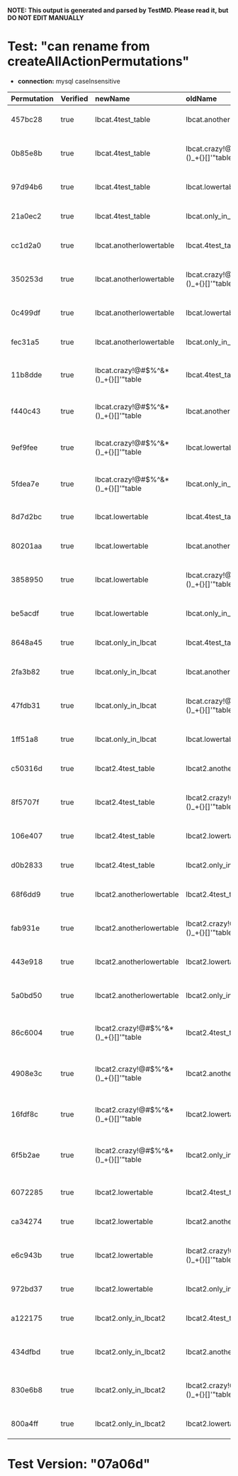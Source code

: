 **NOTE: This output is generated and parsed by TestMD. Please read it, but DO NOT EDIT MANUALLY**

# Test: "can rename from createAllActionPermutations" #

- **connection:** mysql caseInsensitive

| Permutation | Verified | newName                              | oldName                              | OPERATIONS
| :---------- | :------- | :----------------------------------- | :----------------------------------- | :------
| 457bc28     | true     | lbcat.4test_table                    | lbcat.anotherlowertable              | **plan**: RENAME TABLE `lbcat`.`anotherlowertable` TO `lbcat`.`4test_table`
| 0b85e8b     | true     | lbcat.4test_table                    | lbcat.crazy!@#\$%^&*()_+{}[]'"table  | **plan**: RENAME TABLE `lbcat`.`crazy!@#\$%^&*()_+{}[]'"table` TO `lbcat`.`4test_table`
| 97d94b6     | true     | lbcat.4test_table                    | lbcat.lowertable                     | **plan**: RENAME TABLE `lbcat`.`lowertable` TO `lbcat`.`4test_table`
| 21a0ec2     | true     | lbcat.4test_table                    | lbcat.only_in_lbcat                  | **plan**: RENAME TABLE `lbcat`.`only_in_lbcat` TO `lbcat`.`4test_table`
| cc1d2a0     | true     | lbcat.anotherlowertable              | lbcat.4test_table                    | **plan**: RENAME TABLE `lbcat`.`4test_table` TO `lbcat`.`anotherlowertable`
| 350253d     | true     | lbcat.anotherlowertable              | lbcat.crazy!@#\$%^&*()_+{}[]'"table  | **plan**: RENAME TABLE `lbcat`.`crazy!@#\$%^&*()_+{}[]'"table` TO `lbcat`.`anotherlowertable`
| 0c499df     | true     | lbcat.anotherlowertable              | lbcat.lowertable                     | **plan**: RENAME TABLE `lbcat`.`lowertable` TO `lbcat`.`anotherlowertable`
| fec31a5     | true     | lbcat.anotherlowertable              | lbcat.only_in_lbcat                  | **plan**: RENAME TABLE `lbcat`.`only_in_lbcat` TO `lbcat`.`anotherlowertable`
| 11b8dde     | true     | lbcat.crazy!@#\$%^&*()_+{}[]'"table  | lbcat.4test_table                    | **plan**: RENAME TABLE `lbcat`.`4test_table` TO `lbcat`.`crazy!@#\$%^&*()_+{}[]'"table`
| f440c43     | true     | lbcat.crazy!@#\$%^&*()_+{}[]'"table  | lbcat.anotherlowertable              | **plan**: RENAME TABLE `lbcat`.`anotherlowertable` TO `lbcat`.`crazy!@#\$%^&*()_+{}[]'"table`
| 9ef9fee     | true     | lbcat.crazy!@#\$%^&*()_+{}[]'"table  | lbcat.lowertable                     | **plan**: RENAME TABLE `lbcat`.`lowertable` TO `lbcat`.`crazy!@#\$%^&*()_+{}[]'"table`
| 5fdea7e     | true     | lbcat.crazy!@#\$%^&*()_+{}[]'"table  | lbcat.only_in_lbcat                  | **plan**: RENAME TABLE `lbcat`.`only_in_lbcat` TO `lbcat`.`crazy!@#\$%^&*()_+{}[]'"table`
| 8d7d2bc     | true     | lbcat.lowertable                     | lbcat.4test_table                    | **plan**: RENAME TABLE `lbcat`.`4test_table` TO `lbcat`.`lowertable`
| 80201aa     | true     | lbcat.lowertable                     | lbcat.anotherlowertable              | **plan**: RENAME TABLE `lbcat`.`anotherlowertable` TO `lbcat`.`lowertable`
| 3858950     | true     | lbcat.lowertable                     | lbcat.crazy!@#\$%^&*()_+{}[]'"table  | **plan**: RENAME TABLE `lbcat`.`crazy!@#\$%^&*()_+{}[]'"table` TO `lbcat`.`lowertable`
| be5acdf     | true     | lbcat.lowertable                     | lbcat.only_in_lbcat                  | **plan**: RENAME TABLE `lbcat`.`only_in_lbcat` TO `lbcat`.`lowertable`
| 8648a45     | true     | lbcat.only_in_lbcat                  | lbcat.4test_table                    | **plan**: RENAME TABLE `lbcat`.`4test_table` TO `lbcat`.`only_in_lbcat`
| 2fa3b82     | true     | lbcat.only_in_lbcat                  | lbcat.anotherlowertable              | **plan**: RENAME TABLE `lbcat`.`anotherlowertable` TO `lbcat`.`only_in_lbcat`
| 47fdb31     | true     | lbcat.only_in_lbcat                  | lbcat.crazy!@#\$%^&*()_+{}[]'"table  | **plan**: RENAME TABLE `lbcat`.`crazy!@#\$%^&*()_+{}[]'"table` TO `lbcat`.`only_in_lbcat`
| 1ff51a8     | true     | lbcat.only_in_lbcat                  | lbcat.lowertable                     | **plan**: RENAME TABLE `lbcat`.`lowertable` TO `lbcat`.`only_in_lbcat`
| c50316d     | true     | lbcat2.4test_table                   | lbcat2.anotherlowertable             | **plan**: RENAME TABLE `lbcat2`.`anotherlowertable` TO `lbcat2`.`4test_table`
| 8f5707f     | true     | lbcat2.4test_table                   | lbcat2.crazy!@#\$%^&*()_+{}[]'"table | **plan**: RENAME TABLE `lbcat2`.`crazy!@#\$%^&*()_+{}[]'"table` TO `lbcat2`.`4test_table`
| 106e407     | true     | lbcat2.4test_table                   | lbcat2.lowertable                    | **plan**: RENAME TABLE `lbcat2`.`lowertable` TO `lbcat2`.`4test_table`
| d0b2833     | true     | lbcat2.4test_table                   | lbcat2.only_in_lbcat2                | **plan**: RENAME TABLE `lbcat2`.`only_in_lbcat2` TO `lbcat2`.`4test_table`
| 68f6dd9     | true     | lbcat2.anotherlowertable             | lbcat2.4test_table                   | **plan**: RENAME TABLE `lbcat2`.`4test_table` TO `lbcat2`.`anotherlowertable`
| fab931e     | true     | lbcat2.anotherlowertable             | lbcat2.crazy!@#\$%^&*()_+{}[]'"table | **plan**: RENAME TABLE `lbcat2`.`crazy!@#\$%^&*()_+{}[]'"table` TO `lbcat2`.`anotherlowertable`
| 443e918     | true     | lbcat2.anotherlowertable             | lbcat2.lowertable                    | **plan**: RENAME TABLE `lbcat2`.`lowertable` TO `lbcat2`.`anotherlowertable`
| 5a0bd50     | true     | lbcat2.anotherlowertable             | lbcat2.only_in_lbcat2                | **plan**: RENAME TABLE `lbcat2`.`only_in_lbcat2` TO `lbcat2`.`anotherlowertable`
| 86c6004     | true     | lbcat2.crazy!@#\$%^&*()_+{}[]'"table | lbcat2.4test_table                   | **plan**: RENAME TABLE `lbcat2`.`4test_table` TO `lbcat2`.`crazy!@#\$%^&*()_+{}[]'"table`
| 4908e3c     | true     | lbcat2.crazy!@#\$%^&*()_+{}[]'"table | lbcat2.anotherlowertable             | **plan**: RENAME TABLE `lbcat2`.`anotherlowertable` TO `lbcat2`.`crazy!@#\$%^&*()_+{}[]'"table`
| 16fdf8c     | true     | lbcat2.crazy!@#\$%^&*()_+{}[]'"table | lbcat2.lowertable                    | **plan**: RENAME TABLE `lbcat2`.`lowertable` TO `lbcat2`.`crazy!@#\$%^&*()_+{}[]'"table`
| 6f5b2ae     | true     | lbcat2.crazy!@#\$%^&*()_+{}[]'"table | lbcat2.only_in_lbcat2                | **plan**: RENAME TABLE `lbcat2`.`only_in_lbcat2` TO `lbcat2`.`crazy!@#\$%^&*()_+{}[]'"table`
| 6072285     | true     | lbcat2.lowertable                    | lbcat2.4test_table                   | **plan**: RENAME TABLE `lbcat2`.`4test_table` TO `lbcat2`.`lowertable`
| ca34274     | true     | lbcat2.lowertable                    | lbcat2.anotherlowertable             | **plan**: RENAME TABLE `lbcat2`.`anotherlowertable` TO `lbcat2`.`lowertable`
| e6c943b     | true     | lbcat2.lowertable                    | lbcat2.crazy!@#\$%^&*()_+{}[]'"table | **plan**: RENAME TABLE `lbcat2`.`crazy!@#\$%^&*()_+{}[]'"table` TO `lbcat2`.`lowertable`
| 972bd37     | true     | lbcat2.lowertable                    | lbcat2.only_in_lbcat2                | **plan**: RENAME TABLE `lbcat2`.`only_in_lbcat2` TO `lbcat2`.`lowertable`
| a122175     | true     | lbcat2.only_in_lbcat2                | lbcat2.4test_table                   | **plan**: RENAME TABLE `lbcat2`.`4test_table` TO `lbcat2`.`only_in_lbcat2`
| 434dfbd     | true     | lbcat2.only_in_lbcat2                | lbcat2.anotherlowertable             | **plan**: RENAME TABLE `lbcat2`.`anotherlowertable` TO `lbcat2`.`only_in_lbcat2`
| 830e6b8     | true     | lbcat2.only_in_lbcat2                | lbcat2.crazy!@#\$%^&*()_+{}[]'"table | **plan**: RENAME TABLE `lbcat2`.`crazy!@#\$%^&*()_+{}[]'"table` TO `lbcat2`.`only_in_lbcat2`
| 800a4ff     | true     | lbcat2.only_in_lbcat2                | lbcat2.lowertable                    | **plan**: RENAME TABLE `lbcat2`.`lowertable` TO `lbcat2`.`only_in_lbcat2`

# Test Version: "07a06d" #